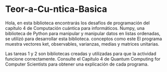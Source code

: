 # Teor-a-Cu-ntica-Basica
Hola, en esta biblioteca encontrarás los desafíos de programación del capítulo 4 de Computación cuántica para informáticos.
Numpy, una biblioteca de Python para manipular y manipular datos en listas ordenadas, se utilizó para desarrollar esta biblioteca. conceptos como este
El programa muestra vectores ket, observables, varianzas, medias y matrices unitarias.


Las tareas 1 y 2 son bibliotecas creadas y utilizadas para que la actividad funcione correctamente.
Consulte el Capítulo 4 de Quantum Computing for Computer Scientists para obtener una explicación de cada programa.
